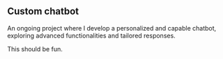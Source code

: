 ## Custom chatbot

An ongoing project where I develop a personalized and capable chatbot, exploring advanced functionalities and tailored responses.

This should be fun.
